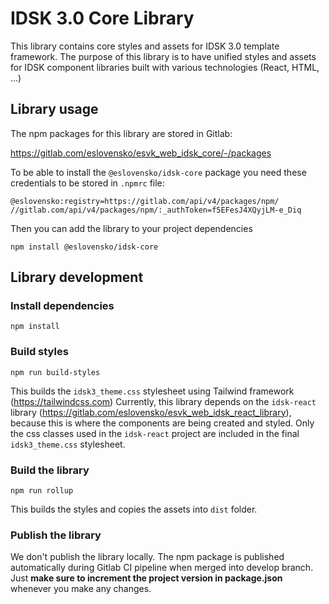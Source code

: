 # IDSK 3.0 Core Library

This library contains core styles and assets for IDSK 3.0 template framework. The purpose of this library is to have unified styles and assets for IDSK component libraries built with various technologies (React, HTML, ...)

## Library usage

The npm packages for this library are stored in Gitlab:

https://gitlab.com/eslovensko/esvk_web_idsk_core/-/packages

To be able to install the `@eslovensko/idsk-core` package you need these credentials to be stored in `.npmrc` file:
```
@eslovensko:registry=https://gitlab.com/api/v4/packages/npm/
//gitlab.com/api/v4/packages/npm/:_authToken=f5EFesJ4XQyjLM-e_Diq
```

Then you can add the library to your project dependencies
```
npm install @eslovensko/idsk-core
```

## Library development

### Install dependencies

```
npm install
```

### Build styles

```
npm run build-styles
```
This builds the `idsk3_theme.css` stylesheet using Tailwind framework (https://tailwindcss.com)
Currently, this library depends on the `idsk-react` library (https://gitlab.com/eslovensko/esvk_web_idsk_react_library), because this is where the components are being created and styled. Only the css classes used in the `idsk-react` project are included in the final `idsk3_theme.css` stylesheet. 

### Build the library

```
npm run rollup
```
This builds the styles and copies the assets into `dist` folder.

### Publish the library

We don't publish the library locally. The npm package is published automatically during Gitlab CI pipeline when merged into develop branch.
Just **make sure to increment the project version in package.json** whenever you make any changes.


